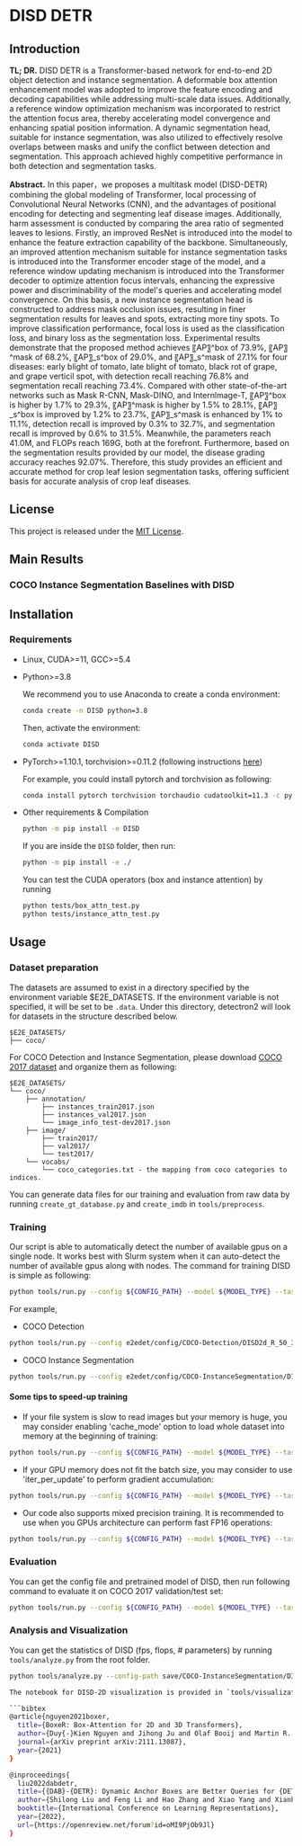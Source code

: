 # DISD DETR

## Introduction


**TL; DR.** DISD DETR is a Transformer-based network for end-to-end 2D object detection and instance segmentation. A deformable box attention enhancement model was adopted to improve the feature encoding and decoding capabilities while addressing multi-scale data issues. Additionally, a reference window optimization mechanism was incorporated to restrict the attention focus area, thereby accelerating model convergence and enhancing spatial position information. A dynamic segmentation head, suitable for instance segmentation, was also utilized to effectively resolve overlaps between masks and unify the conflict between detection and segmentation. This approach achieved highly competitive performance in both detection and segmentation tasks.

**Abstract.** In this paper，we proposes a multitask model (DISD-DETR) combining the global modeling of Transformer, local processing of Convolutional Neural Networks (CNN), and the advantages of positional encoding for detecting and segmenting leaf disease images. Additionally, harm assessment is conducted by comparing the area ratio of segmented leaves to lesions. Firstly, an improved ResNet is introduced into the model to enhance the feature extraction capability of the backbone. Simultaneously, an improved attention mechanism suitable for instance segmentation tasks is introduced into the Transformer encoder stage of the model, and a reference window updating mechanism is introduced into the Transformer decoder to optimize attention focus intervals, enhancing the expressive power and discriminability of the model's queries and accelerating model convergence. On this basis, a new instance segmentation head is constructed to address mask occlusion issues, resulting in finer segmentation results for leaves and spots, extracting more tiny spots. To improve classification performance, focal loss is used as the classification loss, and binary loss as the segmentation loss. Experimental results demonstrate that the proposed method achieves 〖AP〗^box of 73.9%, 〖AP〗^mask of 68.2%, 〖AP〗_s^box of 29.0%, and 〖AP〗_s^mask of 27.1% for four diseases: early blight of tomato, late blight of tomato, black rot of grape, and grape verticil spot, with detection recall reaching 76.8% and segmentation recall reaching 73.4%. Compared with other state-of-the-art networks such as Mask R-CNN, Mask-DINO, and Internlmage-T, 〖AP〗^box is higher by 1.7% to 29.3%, 〖AP〗^mask is higher by 1.5% to 28.1%, 〖AP〗_s^box is improved by 1.2% to 23.7%, 〖AP〗_s^mask is enhanced by 1% to 11.1%, detection recall is improved by 0.3% to 32.7%, and segmentation recall is improved by 0.6% to 31.5%. Meanwhile, the parameters reach 41.0M, and FLOPs reach 169G, both at the forefront. Furthermore, based on the segmentation results provided by our model, the disease grading accuracy reaches 92.07%. Therefore, this study provides an efficient and accurate method for crop leaf lesion segmentation tasks, offering sufficient basis for accurate analysis of crop leaf diseases. 

## License

This project is released under the [MIT License](./LICENSE).

## Main Results

### COCO Instance Segmentation Baselines with DISD



## Installation

### Requirements

- Linux, CUDA>=11, GCC>=5.4
- Python>=3.8

  We recommend you to use Anaconda to create a conda environment:

  ```bash
  conda create -n DISD python=3.8
  ```

  Then, activate the environment:

  ```bash
  conda activate DISD
  ```

- PyTorch>=1.10.1, torchvision>=0.11.2 (following instructions [here](https://pytorch.org/))

  For example, you could install pytorch and torchvision as following:

  ```bash
  conda install pytorch torchvision torchaudio cudatoolkit=11.3 -c pytorch
  ```

- Other requirements & Compilation

  ```bash
  python -m pip install -e DISD
  ```
	
  If you are inside the ```DISD``` folder, then run:
  ```bash
  python -m pip install -e ./
  ```

  You can test the CUDA operators (box and instance attention) by running

  ```bash
  python tests/box_attn_test.py
  python tests/instance_attn_test.py
  ```

## Usage

### Dataset preparation

The datasets are assumed to exist in a directory specified by the environment variable $E2E_DATASETS.
If the environment variable is not specified, it will be set to be `.data`.
Under this directory, detectron2 will look for datasets in the structure described below.

```
$E2E_DATASETS/
├── coco/
```

For COCO Detection and Instance Segmentation, please download [COCO 2017 dataset](https://cocodataset.org/) and organize them as following:

```
$E2E_DATASETS/
└── coco/
	├── annotation/
		├── instances_train2017.json
		├── instances_val2017.json
		└── image_info_test-dev2017.json
	├── image/
		├── train2017/
		├── val2017/
		└── test2017/
	└── vocabs/
		└── coco_categories.txt - the mapping from coco categories to indices.
```
You can generate data files for our training and evaluation from raw data by running `create_gt_database.py` and `create_imdb` in `tools/preprocess`.

### Training

Our script is able to automatically detect the number of available gpus on a single node.
It works best with Slurm system when it can auto-detect the number of available gpus along with nodes.
The command for training DISD is simple as following:

```bash
python tools/run.py --config ${CONFIG_PATH} --model ${MODEL_TYPE} --task ${TASK_TYPE}
```

For example,

- COCO Detection

```bash
python tools/run.py --config e2edet/config/COCO-Detection/DISD2d_R_50_3x.yaml --model DISD2d --task detection
```

- COCO Instance Segmentation

```bash
python tools/run.py --config e2edet/config/COCO-InstanceSegmentation/DISD2d_R_50_3x.yaml --model DISD2d --task detection
```

#### Some tips to speed-up training

- If your file system is slow to read images but your memory is huge, you may consider enabling 'cache_mode' option to load whole dataset into memory at the beginning of training:

```bash
python tools/run.py --config ${CONFIG_PATH} --model ${MODEL_TYPE} --task ${TASK_TYPE} dataset_config.${TASK_TYPE}.cache_mode=True
```

- If your GPU memory does not fit the batch size, you may consider to use 'iter_per_update' to perform gradient accumulation:

```bash
python tools/run.py --config ${CONFIG_PATH} --model ${MODEL_TYPE} --task ${TASK_TYPE} training.iter_per_update=2
```

- Our code also supports mixed precision training. It is recommended to use when you GPUs architecture can perform fast FP16 operations:

```bash
python tools/run.py --config ${CONFIG_PATH} --model ${MODEL_TYPE} --task ${TASK_TYPE} training.use_fp16=(float16 or bfloat16)
```

### Evaluation

You can get the config file and pretrained model of DISD, then run following command to evaluate it on COCO 2017 validation/test set:

```bash
python tools/run.py --config ${CONFIG_PATH} --model ${MODEL_TYPE} --task ${TASK_TYPE} training.run_type=(val or test or val_test)
```

### Analysis and Visualization

You can get the statistics of DISD (fps, flops, \# parameters) by running `tools/analyze.py` from the root folder.

```bash
python tools/analyze.py --config-path save/COCO-InstanceSegmentation/DISD2d_R_50_3x.yaml --model-path save/COCO-InstanceSegmentation/DISD2d_final.pth --tasks speed flop parameter

The notebook for DISD-2D visualization is provided in `tools/visualization/DISD_2d_segmentation.ipynb`.

```bibtex
@article{nguyen2021boxer,
  title={BoxeR: Box-Attention for 2D and 3D Transformers},
  author={Duy{-}Kien Nguyen and Jihong Ju and Olaf Booij and Martin R. Oswald and Cees G. M. Snoek},
  journal={arXiv preprint arXiv:2111.13087},
  year={2021}
}

@inproceedings{
  liu2022dabdetr,
  title={{DAB}-{DETR}: Dynamic Anchor Boxes are Better Queries for {DETR}},
  author={Shilong Liu and Feng Li and Hao Zhang and Xiao Yang and Xianbiao Qi and Hang Su and Jun Zhu and Lei Zhang},
  booktitle={International Conference on Learning Representations},
  year={2022},
  url={https://openreview.net/forum?id=oMI9PjOb9Jl}
}
```
```
